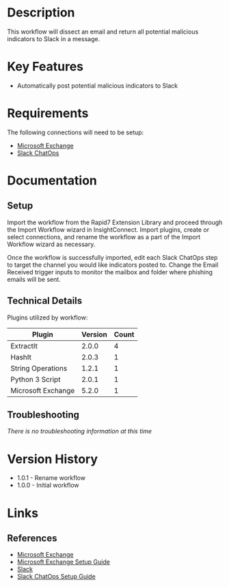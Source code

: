 # Description

This workflow will dissect an email and return all potential malicious indicators to Slack in a message. 

# Key Features

* Automatically post potential malicious indicators to Slack

# Requirements

The following connections will need to be setup: 

* [Microsoft Exchange](https://insightconnect.help.rapid7.com/docs/microsoft-exchange)
* [Slack ChatOps](https://insightconnect.help.rapid7.com/docs/configure-slack-for-chatops)

# Documentation

## Setup

Import the workflow from the Rapid7 Extension Library and proceed through the Import Workflow wizard in InsightConnect.
Import plugins, create or select connections, and rename the workflow as a part of the Import Workflow wizard as necessary.

Once the workflow is successfully imported, edit each Slack ChatOps step to target the channel you would like
indicators posted to. Change the Email Received trigger inputs to monitor the mailbox and folder where phishing
emails will be sent. 

## Technical Details

Plugins utilized by workflow:

|Plugin|Version|Count|
|----|----|--------|
|ExtractIt|2.0.0|4|
|HashIt|2.0.3|1|
|String Operations|1.2.1|1|
|Python 3 Script|2.0.1|1|
|Microsoft Exchange|5.2.0|1|

## Troubleshooting

_There is no troubleshooting information at this time_

# Version History

* 1.0.1 - Rename workflow
* 1.0.0 - Initial workflow

# Links

## References

* [Microsoft Exchange](https://www.microsoft.com/en-us/microsoft-365/exchange/email)
* [Microsoft Exchange Setup Guide](https://insightconnect.help.rapid7.com/docs/microsoft-exchange)
* [Slack](https://slack.com/)
* [Slack ChatOps Setup Guide](https://insightconnect.help.rapid7.com/docs/configure-slack-for-chatops)

